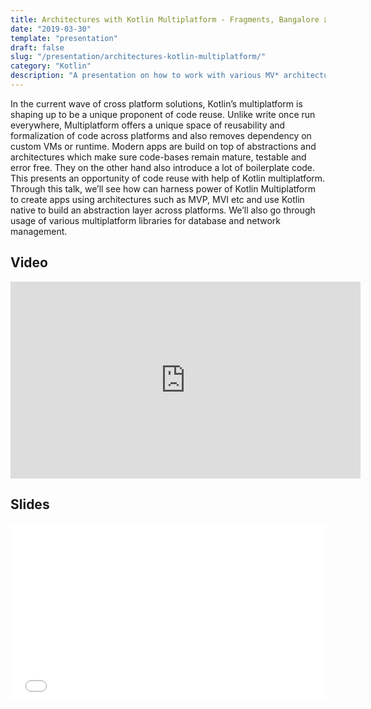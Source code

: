 ```yaml
---
title: Architectures with Kotlin Multiplatform - Fragments, Bangalore 📹
date: "2019-03-30"
template: "presentation"
draft: false
slug: "/presentation/architectures-kotlin-multiplatform/"
category: "Kotlin"
description: "A presentation on how to work with various MV* architectural patterns and libraries with Kotlin Multiplatform"
---
```


In the current wave of cross platform solutions, Kotlin’s multiplatform is shaping up to be a unique proponent of code reuse. Unlike write once run everywhere, Multiplatform offers a unique space of reusability and formalization of code across platforms and also removes dependency on custom VMs or runtime. Modern apps are build on top of abstractions and architectures which make sure code-bases remain mature, testable and error free. They on the other hand also introduce a lot of boilerplate code. This presents an opportunity of code reuse with help of Kotlin multiplatform. Through this talk, we’ll see how can harness power of Kotlin Multiplatform to create apps using architectures such as MVP, MVI etc and use Kotlin native to build an abstraction layer across platforms. We’ll also go through usage of various multiplatform libraries for database and network management.

## Video
<iframe width="560" height="315" src="https://www.youtube.com/embed/nV1_FsEIbN8" frameborder="0" allow="accelerometer; autoplay; encrypted-media; gyroscope; picture-in-picture" allowfullscreen></iframe>

## Slides
<div style="left: 0; width: 100%; height: 0; position: relative; padding-bottom: 56.1972%;"><iframe src="//speakerdeck.com/player/2af265f3478b40b2bf36a6d57ad38afd" style="border: 0; top: 0; left: 0; width: 100%; height: 100%; position: absolute;" width="560" height="315" allowfullscreen scrolling="no" allow="encrypted-media"></iframe></div>
